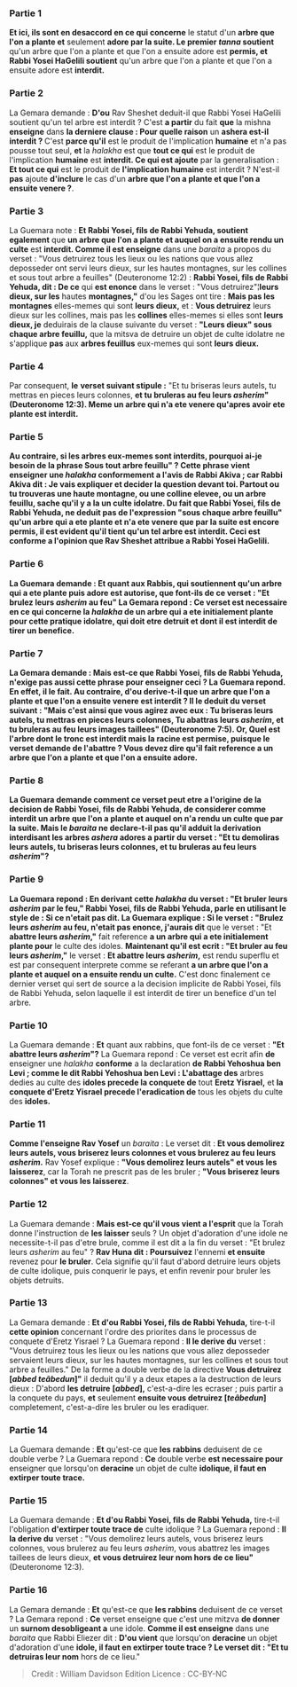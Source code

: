 
### Partie 1
<b>Et ici, ils sont en desaccord en ce qui concerne</b> le statut d'un <b>arbre que l'on a plante et</b> seulement <b>adore par la suite. Le premier <i>tanna</i> soutient</b> qu'un arbre que l'on a plante et que l'on a ensuite adore</b> est <b>permis, et Rabbi Yosei HaGelili soutient</b> qu'un arbre que l'on a plante et que l'on a ensuite adore</b> est <b>interdit.</b>

### Partie 2
La Gemara demande : <b>D'ou</b> Rav Sheshet deduit-il que Rabbi Yosei HaGelili soutient qu'un tel arbre est interdit ? C'est <b>a partir</b> du fait <b>que</b> la mishna <b>enseigne</b> dans <b>la derniere clause : Pour quelle raison</b> un <b>ashera</i> est-il interdit ? </b> C'est <b>parce qu'il</b> est le produit de l'implication <b>humaine</b> et n'a pas pousse tout seul, <b>et</b> la <i>halakha</i> est que <b>tout ce qui</b> est le produit de l'implication <b>humaine</b> est <b>interdit. Ce qui est ajoute</b> par la generalisation : <b>Et tout ce qui</b> est le produit de <b>l'implication humaine</b> est interdit ? N'est-il <b>pas</b> ajoute <b>d'inclure</b> le cas d'un <b>arbre que l'on a plante et que l'on a ensuite venere ?</b>.

### Partie 3
La Guemara note : <b>Et Rabbi Yosei, fils de Rabbi Yehuda, soutient egalement</b> que <b>un arbre que l'on a plante et auquel on a ensuite rendu un culte</b> est <b>interdit. Comme il est enseigne</b> dans une <i>baraita</i> a propos du verset : "Vous detruirez tous les lieux ou les nations que vous allez deposseder ont servi leurs dieux, sur les hautes montagnes, sur les collines et sous tout arbre a feuilles" (Deuteronome 12:2) : <b>Rabbi Yosei, fils de Rabbi Yehuda, dit : De ce</b> qui <b>est enonce</b> dans le verset : "Vous detruirez"¦<b>leurs dieux, sur les</b> hautes <b>montagnes,"</b> d'ou les Sages ont tire : <b>Mais pas les montagnes</b> elles-memes qui sont <b>leurs dieux,</b> et : <b>Vous detruirez</b> leurs dieux sur les collines, mais pas</b> les <b>collines</b> elles-memes si elles sont <b>leurs dieux, je</b> deduirais</b> de la clause suivante du verset : <b>"Leurs dieux" sous chaque arbre feuillu,</b> que la mitsva de detruire un objet de culte idolatre ne s'applique <b>pas</b> aux <b>arbres feuillus</b> eux-memes qui sont <b>leurs dieux.</b>

### Partie 4
Par consequent, <b>le</b> <b>verset suivant stipule :</b> "Et tu briseras leurs autels, tu mettras en pieces leurs colonnes, <b>et tu bruleras au feu leurs <i>asherim</i>" (Deuteronome 12:3). Meme un arbre qui n'a ete venere qu'apres avoir ete plante est interdit.

### Partie 5
<b>Au contraire,</b> si les arbres eux-memes sont interdits, <b>pourquoi ai-je</b> besoin de la phrase <b>Sous tout arbre feuillu" ? Cette</b> phrase <b>vient</b> enseigner une <i>halakha</i> <b>conformement</b> a l'avis <b>de Rabbi Akiva ; car Rabbi Akiva dit : Je vais expliquer et decider</b> la question <b>devant toi. Partout ou tu trouveras une haute montagne, ou une colline elevee, ou un arbre feuillu, sache qu'il y a la un culte idolatre.</b> Du fait que Rabbi Yosei, fils de Rabbi Yehuda, ne deduit pas de l'expression "sous chaque arbre feuillu" qu'un arbre qui a ete plante et n'a ete venere que par la suite est encore permis, il est evident qu'il tient qu'un tel arbre est interdit. Ceci est conforme a l'opinion que Rav Sheshet attribue a Rabbi Yosei HaGelili.

### Partie 6
La Guemara demande : <b>Et</b> quant aux <b>Rabbis,</b> qui soutiennent qu'un arbre qui a ete plante puis adore est autorise, <b>que font-ils de ce</b> verset : <b>"Et brulez leurs <i>asherim</i> au feu"</b> La Gemara repond : Ce verset <b>est necessaire en ce qui concerne</b> la <i>halakha</i> de <b>un arbre qui a ete initialement plante pour cette</b> pratique idolatre, qui doit etre detruit et dont il est interdit de tirer un benefice.

### Partie 7
La Gemara demande : <b>Mais</b> est-ce que <b>Rabbi Yosei, fils de Rabbi Yehuda, n'exige pas aussi</b> cette phrase <b>pour</b> enseigner <b>ceci ?</b> La Guemara repond. <b>En effet,</b> il le fait. <b>Au contraire, d'ou derive-t-il</b> que <b>un arbre que l'on a plante et que l'on a ensuite venere</b> est interdit ? <b>Il le deduit</b> du verset suivant : "Mais c'est ainsi que vous agirez avec eux : Tu briseras leurs autels, tu mettras en pieces leurs colonnes, <b>Tu abattras leurs <i>asherim</i>,</b> et tu bruleras au feu leurs images taillees" (Deuteronome 7:5). Or, <b>Quel est l'arbre dont le tronc est interdit mais la racine est permise,</b> puisque le verset demande de l'abattre ? <b>Vous devez dire</b> qu'il fait reference a <b>un arbre que l'on a plante et que l'on a ensuite adore.</b>

### Partie 8
La Guemara demande comment ce verset peut etre a l'origine de la decision de Rabbi Yosei, fils de Rabbi Yehuda, de considerer comme interdit un arbre que l'on a plante et auquel on n'a rendu un culte que par la suite. <b>Mais le <i>baraita</i></b> ne declare-t-il pas qu'il <b>adduit</b> la derivation interdisant les arbres <i>ashera</i> adores a partir du verset : "Et tu demoliras leurs autels, tu briseras leurs colonnes, <b>et tu bruleras au feu leurs <i>asherim</i>"?</b>

### Partie 9
La Guemara repond : En derivant cette <i>halakha</i> du verset : "Et bruler leurs <i>asherim</i> par le feu," Rabbi Yosei, fils de Rabbi Yehuda, <b>parle</b> en utilisant le style de : <b>Si ce n'etait pas dit.</b> La Guemara explique : <b>Si</b> le verset : <b>"Brulez</b> leurs <i>asherim</i> <b>au feu,</b> n'etait pas enonce, j'aurais dit</b> que le verset : "Et <b>abattre leurs <i>asherim</i>,"</b> fait reference <b>a un arbre qui a ete initialement plante pour</b> le culte des idoles. <b>Maintenant qu'il est ecrit : "Et bruler au feu leurs <i>asherim</i>,"</b> le verset : <b>Et abattre leurs <i>asherim</i>,</b> est rendu superflu</b> et est par consequent interprete comme se referant <b>a un arbre que l'on a plante et auquel on a ensuite rendu un culte.</b> C'est donc finalement ce dernier verset qui sert de source a la decision implicite de Rabbi Yosei, fils de Rabbi Yehuda, selon laquelle il est interdit de tirer un benefice d'un tel arbre.

### Partie 10
La Guemara demande : <b>Et</b> quant aux rabbins, que font-ils de ce</b> verset : <b>"Et abattre leurs <i>asherim</i>"?</b> La Guemara repond : Ce verset est ecrit afin <b>de</b> enseigner une <i>halakha</i> <b>conforme</b> a la declaration <b>de Rabbi Yehoshua ben Levi ; comme le dit Rabbi Yehoshua ben Levi : L'abattage des</b> arbres dedies au culte des <b>idoles precede la conquete de</b> tout <b>Eretz Yisrael,</b> et <b>la conquete d'Eretz Yisrael precede l'eradication de</b> tous les objets du culte des <b>idoles.</b>

### Partie 11
<b>Comme l'enseigne Rav Yosef</b> un <i>baraita</i> : Le verset dit : <b>Et vous demolirez leurs autels, vous briserez leurs colonnes et vous brulerez au feu leurs <i>asherim</i>.</b> Rav Yosef explique : <b>"Vous demolirez leurs autels" et vous les laisserez</b>, car la Torah ne prescrit pas de les bruler ; <b>"Vous briserez leurs colonnes" et vous les laisserez</b>.

### Partie 12
La Guemara demande : <b>Mais est-ce qu'il vous vient a l'esprit</b> que la Torah donne l'instruction de <b>les laisser</b> seuls ? Un objet d'adoration d'une idole ne necessite-t-il pas d'etre brule,</b> comme il est dit a la fin du verset : "Et brulez leurs <i>asherim</i> au feu" ? <b>Rav Huna dit : Poursuivez</b> l'ennemi <b>et ensuite</b> revenez pour <b>le bruler</b>. Cela signifie qu'il faut d'abord detruire leurs objets de culte idolique, puis conquerir le pays, et enfin revenir pour bruler les objets detruits.

### Partie 13
La Gemara demande : <b>Et d'ou Rabbi Yosei, fils de Rabbi Yehuda,</b> tire-t-il <b>cette opinion</b> concernant l'ordre des priorites dans le processus de conquete d'Eretz Yisrael ? La Guemara repond : <b>Il le derive du</b> verset : "Vous detruirez tous les lieux ou les nations que vous allez deposseder servaient leurs dieux, sur les hautes montagnes, sur les collines et sous tout arbre a feuilles." De la forme a double verbe de la directive <b>Vous detruirez [<i>abbed teâbedun</i>]"</b> il deduit qu'il y a deux etapes a la destruction de leurs dieux : D'abord <b>les detruire</b> <b>[<i>abbed</i>],</b> c'est-a-dire les ecraser ; puis partir a la conquete du pays, <b>et</b> seulement <b>ensuite vous detruirez [<i>teâbedun</i>]</b> completement, c'est-a-dire les bruler ou les eradiquer.

### Partie 14
La Guemara demande : <b>Et</b> qu'est-ce que <b>les rabbins</b> deduisent de ce double verbe ? La Guemara repond : <b>Ce</b> double verbe <b>est necessaire pour</b> enseigner que lorsqu'on <b>deracine</b> un objet de culte <b>idolique, il faut en extirper toute trace.</b>

### Partie 15
La Guemara demande : <b>Et d'ou Rabbi Yosei, fils de Rabbi Yehuda,</b> tire-t-il l'obligation <b>d'extirper toute trace de</b> culte idolique ? La Guemara repond : <b>Il la derive du</b> verset : "Vous demolirez leurs autels, vous briserez leurs colonnes, vous brulerez au feu leurs <i>asherim</i>, vous abattrez les images taillees de leurs dieux, <b>et vous detruirez leur nom hors de ce lieu"</b> (Deuteronome 12:3).

### Partie 16
La Gemara demande : <b>Et</b> qu'est-ce que <b>les rabbins</b> deduisent de ce verset ? La Gemara repond : <b>Ce</b> verset enseigne que c'est une mitzva <b>de donner</b> un <b>surnom desobligeant a</b> une idole. <b>Comme il est enseigne</b> dans une <i>baraita</i> que Rabbi Eliezer dit : <b>D'ou vient</b> que lorsqu'on <b>deracine</b> un objet d'adoration d'une <b>idole, il faut en extirper toute trace ? Le verset dit : "Et tu detruiras leur nom</b> hors de ce lieu."

>Credit : William Davidson Edition
>Licence : CC-BY-NC